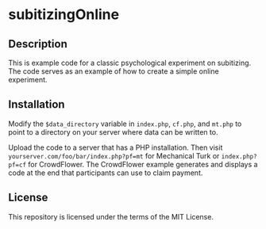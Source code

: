 subitizingOnline
================


Description
-----------

This is example code for a classic psychological experiment on subitizing. The code serves as an example of how to create a simple online experiment.


Installation
------------

Modify the ```$data_directory``` variable in ```index.php```, ```cf.php```, and ```mt.php``` to point to a directory on your server where data can be written to.

Upload the code to a server that has a PHP installation. Then visit ```yourserver.com/foo/bar/index.php?pf=mt``` for Mechanical Turk or ```index.php?pf=cf``` for CrowdFlower. The CrowdFlower example generates and displays a code at the end that participants can use to claim payment.


License
-------

This repository is licensed under the terms of the MIT License.
